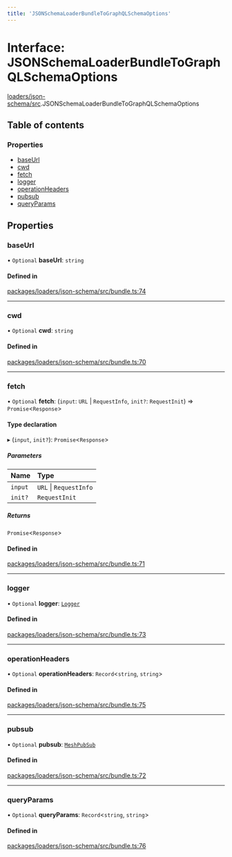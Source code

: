 ```yaml
---
title: 'JSONSchemaLoaderBundleToGraphQLSchemaOptions'
---
```


# Interface: JSONSchemaLoaderBundleToGraphQLSchemaOptions

[loaders/json-schema/src](../modules/loaders_json_schema_src).JSONSchemaLoaderBundleToGraphQLSchemaOptions

## Table of contents

### Properties

- [baseUrl](loaders_json_schema_src.JSONSchemaLoaderBundleToGraphQLSchemaOptions#baseurl)
- [cwd](loaders_json_schema_src.JSONSchemaLoaderBundleToGraphQLSchemaOptions#cwd)
- [fetch](loaders_json_schema_src.JSONSchemaLoaderBundleToGraphQLSchemaOptions#fetch)
- [logger](loaders_json_schema_src.JSONSchemaLoaderBundleToGraphQLSchemaOptions#logger)
- [operationHeaders](loaders_json_schema_src.JSONSchemaLoaderBundleToGraphQLSchemaOptions#operationheaders)
- [pubsub](loaders_json_schema_src.JSONSchemaLoaderBundleToGraphQLSchemaOptions#pubsub)
- [queryParams](loaders_json_schema_src.JSONSchemaLoaderBundleToGraphQLSchemaOptions#queryparams)

## Properties

### baseUrl

• `Optional` **baseUrl**: `string`

#### Defined in

[packages/loaders/json-schema/src/bundle.ts:74](https://github.com/Urigo/graphql-mesh/blob/master/packages/loaders/json-schema/src/bundle.ts#L74)

___

### cwd

• `Optional` **cwd**: `string`

#### Defined in

[packages/loaders/json-schema/src/bundle.ts:70](https://github.com/Urigo/graphql-mesh/blob/master/packages/loaders/json-schema/src/bundle.ts#L70)

___

### fetch

• `Optional` **fetch**: (`input`: `URL` \| `RequestInfo`, `init?`: `RequestInit`) => `Promise`\<`Response`>

#### Type declaration

▸ (`input`, `init?`): `Promise`\<`Response`>

##### Parameters

| Name | Type |
| :------ | :------ |
| `input` | `URL` \| `RequestInfo` |
| `init?` | `RequestInit` |

##### Returns

`Promise`\<`Response`>

#### Defined in

[packages/loaders/json-schema/src/bundle.ts:71](https://github.com/Urigo/graphql-mesh/blob/master/packages/loaders/json-schema/src/bundle.ts#L71)

___

### logger

• `Optional` **logger**: [`Logger`](../modules/types_src#logger)

#### Defined in

[packages/loaders/json-schema/src/bundle.ts:73](https://github.com/Urigo/graphql-mesh/blob/master/packages/loaders/json-schema/src/bundle.ts#L73)

___

### operationHeaders

• `Optional` **operationHeaders**: `Record`\<`string`, `string`>

#### Defined in

[packages/loaders/json-schema/src/bundle.ts:75](https://github.com/Urigo/graphql-mesh/blob/master/packages/loaders/json-schema/src/bundle.ts#L75)

___

### pubsub

• `Optional` **pubsub**: [`MeshPubSub`](types_src.MeshPubSub)

#### Defined in

[packages/loaders/json-schema/src/bundle.ts:72](https://github.com/Urigo/graphql-mesh/blob/master/packages/loaders/json-schema/src/bundle.ts#L72)

___

### queryParams

• `Optional` **queryParams**: `Record`\<`string`, `string`>

#### Defined in

[packages/loaders/json-schema/src/bundle.ts:76](https://github.com/Urigo/graphql-mesh/blob/master/packages/loaders/json-schema/src/bundle.ts#L76)
